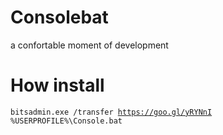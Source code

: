 # Consolebat

a confortable moment of development

# How install

<code>bitsadmin.exe /transfer https://goo.gl/yRYNnI %USERPROFILE%\Console.bat</code>
